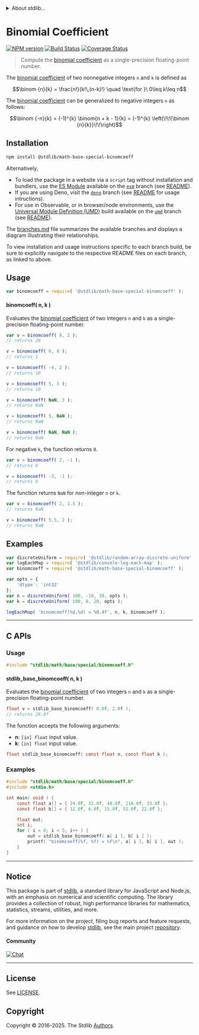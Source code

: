 <!--

@license Apache-2.0

Copyright (c) 2025 The Stdlib Authors.

Licensed under the Apache License, Version 2.0 (the "License");
you may not use this file except in compliance with the License.
You may obtain a copy of the License at

   http://www.apache.org/licenses/LICENSE-2.0

Unless required by applicable law or agreed to in writing, software
distributed under the License is distributed on an "AS IS" BASIS,
WITHOUT WARRANTIES OR CONDITIONS OF ANY KIND, either express or implied.
See the License for the specific language governing permissions and
limitations under the License.

-->


<details>
  <summary>
    About stdlib...
  </summary>
  <p>We believe in a future in which the web is a preferred environment for numerical computation. To help realize this future, we've built stdlib. stdlib is a standard library, with an emphasis on numerical and scientific computation, written in JavaScript (and C) for execution in browsers and in Node.js.</p>
  <p>The library is fully decomposable, being architected in such a way that you can swap out and mix and match APIs and functionality to cater to your exact preferences and use cases.</p>
  <p>When you use stdlib, you can be absolutely certain that you are using the most thorough, rigorous, well-written, studied, documented, tested, measured, and high-quality code out there.</p>
  <p>To join us in bringing numerical computing to the web, get started by checking us out on <a href="https://github.com/stdlib-js/stdlib">GitHub</a>, and please consider <a href="https://opencollective.com/stdlib">financially supporting stdlib</a>. We greatly appreciate your continued support!</p>
</details>

# Binomial Coefficient

[![NPM version][npm-image]][npm-url] [![Build Status][test-image]][test-url] [![Coverage Status][coverage-image]][coverage-url] <!-- [![dependencies][dependencies-image]][dependencies-url] -->

> Compute the [binomial coefficient][binomial-coefficient] as a single-precision floating-point number.

<section class="intro">

The [binomial coefficient][binomial-coefficient] of two nonnegative integers `n` and `k` is defined as

<!-- <equation class="equation" label="eq:binomial_coefficient" align="center" raw="\binom {n}{k} = \frac{n!}{k!\,(n-k)!} \quad \text{for }\ 0\leq k\leq n" alt="Factorial formula for the Binomial coefficient."> -->

```math
\binom {n}{k} = \frac{n!}{k!\,(n-k)!} \quad \text{for }\ 0\leq k\leq n
```

<!-- </equation> -->

The [binomial coefficient][binomial-coefficient] can be generalized to negative integers `n` as follows:

<!-- <equation class="equation" label="eq:binomial_coefficient_negative_integers" align="center" raw="\binom {-n}{k} = (-1)^{k} \binom{n + k - 1}{k} = (-1)^{k} \left(\!\!{\binom {n}{k}}\!\!\right)" alt="Generalization of the binomial coefficient to negative n."> -->

```math
\binom {-n}{k} = (-1)^{k} \binom{n + k - 1}{k} = (-1)^{k} \left(\!\!{\binom {n}{k}}\!\!\right)
```

<!-- </equation> -->

</section>

<!-- /.intro -->

<section class="installation">

## Installation

```bash
npm install @stdlib/math-base-special-binomcoeff
```

Alternatively,

-   To load the package in a website via a `script` tag without installation and bundlers, use the [ES Module][es-module] available on the [`esm`][esm-url] branch (see [README][esm-readme]).
-   If you are using Deno, visit the [`deno`][deno-url] branch (see [README][deno-readme] for usage intructions).
-   For use in Observable, or in browser/node environments, use the [Universal Module Definition (UMD)][umd] build available on the [`umd`][umd-url] branch (see [README][umd-readme]).

The [branches.md][branches-url] file summarizes the available branches and displays a diagram illustrating their relationships.

To view installation and usage instructions specific to each branch build, be sure to explicitly navigate to the respective README files on each branch, as linked to above.

</section>

<section class="usage">

## Usage

```javascript
var binomcoeff = require( '@stdlib/math-base-special-binomcoeff' );
```

#### binomcoeff( n, k )

Evaluates the [binomial coefficient][binomial-coefficient] of two integers `n` and `k` as a single-precision floating-point number.

```javascript
var v = binomcoeff( 8, 2 );
// returns 28

v = binomcoeff( 0, 0 );
// returns 1

v = binomcoeff( -4, 2 );
// returns 10

v = binomcoeff( 5, 3 );
// returns 10

v = binomcoeff( NaN, 3 );
// returns NaN

v = binomcoeff( 5, NaN );
// returns NaN

v = binomcoeff( NaN, NaN );
// returns NaN
```

For negative `k`, the function returns `0`.

```javascript
var v = binomcoeff( 2, -1 );
// returns 0

v = binomcoeff( -3, -1 );
// returns 0
```

The function returns `NaN` for non-integer `n` or `k`.

```javascript
var v = binomcoeff( 2, 1.5 );
// returns NaN

v = binomcoeff( 5.5, 2 );
// returns NaN
```

</section>

<!-- /.usage -->

<section class="examples">

## Examples

<!-- eslint no-undef: "error" -->

```javascript
var discreteUniform = require( '@stdlib/random-array-discrete-uniform' );
var logEachMap = require( '@stdlib/console-log-each-map' );
var binomcoeff = require( '@stdlib/math-base-special-binomcoeff' );

var opts = {
    'dtype': 'int32'
};
var n = discreteUniform( 100, -10, 30, opts );
var k = discreteUniform( 100, 0, 20, opts );

logEachMap( 'binomcoeff(%d,%d) = %0.4f', n, k, binomcoeff );
```

</section>

<!-- /.examples -->

<!-- C interface documentation. -->

* * *

<section class="c">

## C APIs

<!-- Section to include introductory text. Make sure to keep an empty line after the intro `section` element and another before the `/section` close. -->

<section class="intro">

</section>

<!-- /.intro -->

<!-- C usage documentation. -->

<section class="usage">

### Usage

```c
#include "stdlib/math/base/special/binomcoeff.h"
```

#### stdlib_base_binomcoeff( n, k )

Evaluates the [binomial coefficient][binomial-coefficient] of two integers `n` and `k` as a single-precision floating-point number.

```c
float v = stdlib_base_binomcoeff( 8.0f, 2.0f );
// returns 28.0f
```

The function accepts the following arguments:

-   **n**: `[in] float` input value.
-   **k**: `[in] float` input value.

```c
float stdlib_base_binomcoeff( const float n, const float k );
```

</section>

<!-- /.usage -->

<!-- C API usage notes. Make sure to keep an empty line after the `section` element and another before the `/section` close. -->

<section class="notes">

</section>

<!-- /.notes -->

<!-- C API usage examples. -->

<section class="examples">

### Examples

```c
#include "stdlib/math/base/special/binomcoeff.h"
#include <stdio.h>

int main( void ) {
    const float a[] = { 24.0f, 32.0f, 48.0f, 116.0f, 33.0f };
    const float b[] = { 12.0f, 6.0f, 15.0f, 52.0f, 22.0f };

    float out;
    int i;
    for ( i = 0; i < 5; i++ ) {
        out = stdlib_base_binomcoeff( a[ i ], b[ i ] );
        printf( "binomcoeff(%f, %f) = %f\n", a[ i ], b[ i ], out );
    }
}
```

</section>

<!-- /.examples -->

</section>

<!-- /.c -->

<!-- Section for related `stdlib` packages. Do not manually edit this section, as it is automatically populated. -->

<section class="related">

</section>

<!-- /.related -->

<!-- Section for all links. Make sure to keep an empty line after the `section` element and another before the `/section` close. -->


<section class="main-repo" >

* * *

## Notice

This package is part of [stdlib][stdlib], a standard library for JavaScript and Node.js, with an emphasis on numerical and scientific computing. The library provides a collection of robust, high performance libraries for mathematics, statistics, streams, utilities, and more.

For more information on the project, filing bug reports and feature requests, and guidance on how to develop [stdlib][stdlib], see the main project [repository][stdlib].

#### Community

[![Chat][chat-image]][chat-url]

---

## License

See [LICENSE][stdlib-license].


## Copyright

Copyright &copy; 2016-2025. The Stdlib [Authors][stdlib-authors].

</section>

<!-- /.stdlib -->

<!-- Section for all links. Make sure to keep an empty line after the `section` element and another before the `/section` close. -->

<section class="links">

[npm-image]: http://img.shields.io/npm/v/@stdlib/math-base-special-binomcoeff.svg
[npm-url]: https://npmjs.org/package/@stdlib/math-base-special-binomcoeff

[test-image]: https://github.com/stdlib-js/math-base-special-binomcoeff/actions/workflows/test.yml/badge.svg?branch=main
[test-url]: https://github.com/stdlib-js/math-base-special-binomcoeff/actions/workflows/test.yml?query=branch:main

[coverage-image]: https://img.shields.io/codecov/c/github/stdlib-js/math-base-special-binomcoeff/main.svg
[coverage-url]: https://codecov.io/github/stdlib-js/math-base-special-binomcoeff?branch=main

<!--

[dependencies-image]: https://img.shields.io/david/stdlib-js/math-base-special-binomcoeff.svg
[dependencies-url]: https://david-dm.org/stdlib-js/math-base-special-binomcoeff/main

-->

[chat-image]: https://img.shields.io/gitter/room/stdlib-js/stdlib.svg
[chat-url]: https://app.gitter.im/#/room/#stdlib-js_stdlib:gitter.im

[stdlib]: https://github.com/stdlib-js/stdlib

[stdlib-authors]: https://github.com/stdlib-js/stdlib/graphs/contributors

[umd]: https://github.com/umdjs/umd
[es-module]: https://developer.mozilla.org/en-US/docs/Web/JavaScript/Guide/Modules

[deno-url]: https://github.com/stdlib-js/math-base-special-binomcoeff/tree/deno
[deno-readme]: https://github.com/stdlib-js/math-base-special-binomcoeff/blob/deno/README.md
[umd-url]: https://github.com/stdlib-js/math-base-special-binomcoeff/tree/umd
[umd-readme]: https://github.com/stdlib-js/math-base-special-binomcoeff/blob/umd/README.md
[esm-url]: https://github.com/stdlib-js/math-base-special-binomcoeff/tree/esm
[esm-readme]: https://github.com/stdlib-js/math-base-special-binomcoeff/blob/esm/README.md
[branches-url]: https://github.com/stdlib-js/math-base-special-binomcoeff/blob/main/branches.md

[stdlib-license]: https://raw.githubusercontent.com/stdlib-js/math-base-special-binomcoeff/main/LICENSE

[binomial-coefficient]: https://en.wikipedia.org/wiki/Binomial_coefficient

</section>

<!-- /.links -->
